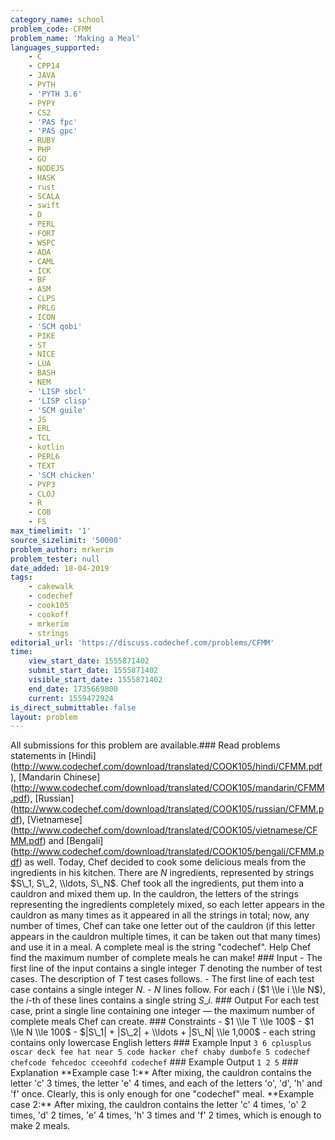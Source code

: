 ```yaml
---
category_name: school
problem_code: CFMM
problem_name: 'Making a Meal'
languages_supported:
    - C
    - CPP14
    - JAVA
    - PYTH
    - 'PYTH 3.6'
    - PYPY
    - CS2
    - 'PAS fpc'
    - 'PAS gpc'
    - RUBY
    - PHP
    - GO
    - NODEJS
    - HASK
    - rust
    - SCALA
    - swift
    - D
    - PERL
    - FORT
    - WSPC
    - ADA
    - CAML
    - ICK
    - BF
    - ASM
    - CLPS
    - PRLG
    - ICON
    - 'SCM qobi'
    - PIKE
    - ST
    - NICE
    - LUA
    - BASH
    - NEM
    - 'LISP sbcl'
    - 'LISP clisp'
    - 'SCM guile'
    - JS
    - ERL
    - TCL
    - kotlin
    - PERL6
    - TEXT
    - 'SCM chicken'
    - PYP3
    - CLOJ
    - R
    - COB
    - FS
max_timelimit: '1'
source_sizelimit: '50000'
problem_author: mrkerim
problem_tester: null
date_added: 18-04-2019
tags:
    - cakewalk
    - codechef
    - cook105
    - cookoff
    - mrkerim
    - strings
editorial_url: 'https://discuss.codechef.com/problems/CFMM'
time:
    view_start_date: 1555871402
    submit_start_date: 1555871402
    visible_start_date: 1555871402
    end_date: 1735669800
    current: 1559472924
is_direct_submittable: false
layout: problem
---
```

All submissions for this problem are available.\### Read problems statements in \[Hindi\](http://www.codechef.com/download/translated/COOK105/hindi/CFMM.pdf), \[Mandarin Chinese\](http://www.codechef.com/download/translated/COOK105/mandarin/CFMM.pdf), \[Russian\](http://www.codechef.com/download/translated/COOK105/russian/CFMM.pdf), \[Vietnamese\](http://www.codechef.com/download/translated/COOK105/vietnamese/CFMM.pdf) and \[Bengali\](http://www.codechef.com/download/translated/COOK105/bengali/CFMM.pdf) as well. Today, Chef decided to cook some delicious meals from the ingredients in his kitchen. There are $N$ ingredients, represented by strings $S\_1, S\_2, \\ldots, S\_N$. Chef took all the ingredients, put them into a cauldron and mixed them up. In the cauldron, the letters of the strings representing the ingredients completely mixed, so each letter appears in the cauldron as many times as it appeared in all the strings in total; now, any number of times, Chef can take one letter out of the cauldron (if this letter appears in the cauldron multiple times, it can be taken out that many times) and use it in a meal. A complete meal is the string "codechef". Help Chef find the maximum number of complete meals he can make! ### Input - The first line of the input contains a single integer $T$ denoting the number of test cases. The description of $T$ test cases follows. - The first line of each test case contains a single integer $N$. - $N$ lines follow. For each $i$ ($1 \\le i \\le N$), the $i$-th of these lines contains a single string $S\_i$. ### Output For each test case, print a single line containing one integer — the maximum number of complete meals Chef can create. ### Constraints - $1 \\le T \\le 100$ - $1 \\le N \\le 100$ - $|S\_1| + |S\_2| + \\ldots + |S\_N| \\le 1,000$ - each string contains only lowercase English letters ### Example Input ``` 3 6 cplusplus oscar deck fee hat near 5 code hacker chef chaby dumbofe 5 codechef chefcode fehcedoc cceeohfd codechef ``` ### Example Output ``` 1 2 5 ``` ### Explanation \*\*Example case 1:\*\* After mixing, the cauldron contains the letter 'c' 3 times, the letter 'e' 4 times, and each of the letters 'o', 'd', 'h' and 'f' once. Clearly, this is only enough for one "codechef" meal. \*\*Example case 2:\*\* After mixing, the cauldron contains the letter 'c' 4 times, 'o' 2 times, 'd' 2 times, 'e' 4 times, 'h' 3 times and 'f' 2 times, which is enough to make 2 meals.
